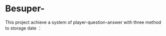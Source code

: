 # Besuper-
This project  achieve  a system of  player-question-answer  with three method to storage date ：

